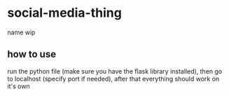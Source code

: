 # social-media-thing
name wip
## how to use
run the python file (make sure you have the flask library installed), then go to localhost (specify port if needed), after that everything should work on it's own

